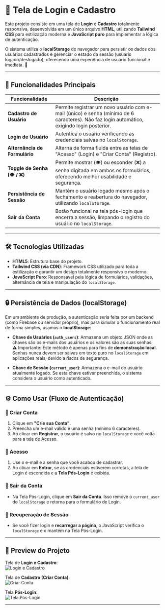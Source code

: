 # 🔑 Tela de Login e Cadastro 

Este projeto consiste em uma tela de **Login** e **Cadastro** totalmente responsiva, desenvolvida em um único arquivo **HTML**, utilizando **Tailwind CSS** para estilização moderna e **JavaScript puro** para implementar a lógica de autenticação.  

O sistema utiliza o **localStorage** do navegador para persistir os dados dos usuários cadastrados e gerenciar o estado da sessão (usuário logado/deslogado), oferecendo uma experiência de usuário funcional e imediata. 🚀  

---

## 🚀 Funcionalidades Principais

| Funcionalidade           | Descrição                                                                                                                                   |
|--------------------------|---------------------------------------------------------------------------------------------------------------------------------------------|
| **Cadastro de Usuário**  | Permite registrar um novo usuário com e-mail (único) e senha (mínimo de 6 caracteres). Não faz login automático, exigindo login posterior.  |
| **Login de Usuário**     | Autentica o usuário verificando as credenciais salvas no `localStorage`.                                                                    |
| **Alternância de Formulário** | Alterna de forma fluida entre as telas de "Acesso" (Login) e "Criar Conta" (Registro).                                                  |
| **Toggle de Senha (👁️ / ❌)** | Permite mostrar (👁️) ou esconder (❌) a senha digitada em ambos os formulários, oferecendo melhor usabilidade e segurança.             |
| **Persistência de Sessão**   | Mantém o usuário logado mesmo após o fechamento e reabertura do navegador, utilizando `localStorage`.                                   |
| **Sair da Conta**        | Botão funcional na tela pós-login que encerra a sessão, limpando o registro do usuário no `localStorage`.                                   |

---

## 🛠️ Tecnologias Utilizadas

- **HTML5**: Estrutura base do projeto.  
- **Tailwind CSS (via CDN)**: Framework CSS utilizado para toda a estilização e garantir um design totalmente responsivo e moderno.  
- **JavaScript Puro**: Responsável pela lógica de formulários, validações, alternância de tela e manipulação do `localStorage`.  

---

## 🔒 Persistência de Dados (localStorage)

Em um ambiente de produção, a autenticação seria feita por um backend (como Firebase ou servidor próprio), mas para simular o funcionamento real de forma simples, usamos o **localStorage**:

- **Chave de Usuários (`auth_users`)**: Armazena um objeto JSON onde as chaves são os e-mails dos usuários e os valores são as suas senhas.  
  ⚠️ Importante: Este método é apenas para fins de **demonstração local**. Senhas nunca devem ser salvas em texto puro no `localStorage` em aplicações reais, devido a riscos de segurança.  

- **Chave de Sessão (`current_user`)**: Armazena o e-mail do usuário atualmente logado. Se esta chave estiver preenchida, o sistema considera o usuário como autenticado.  

---

## ⚙️ Como Usar (Fluxo de Autenticação)

### 🔹 Criar Conta
1. Clique em **"Crie sua Conta"**.  
2. Preencha um e-mail válido e uma senha (mínimo 6 caracteres).  
3. Ao clicar em **Registrar**, o usuário é salvo no `localStorage` e você volta para a tela de Acesso.  

### 🔹 Acesso
1. Use o e-mail e a senha que você acabou de cadastrar.  
2. Ao clicar em **Entrar**, se as credenciais estiverem corretas, a tela de Login é escondida e a **Tela Pós-Login** é exibida.  

### 🔹 Sair da Conta
- Na Tela Pós-Login, clique em **Sair da Conta**. Isso remove o `current_user` do `localStorage` e retorna para o formulário de Login.  

### 🔹 Recuperação de Sessão
- Se você fizer login e **recarregar a página**, o JavaScript verifica o `localStorage` e o mantém na Tela Pós-Login.  

---

## 📸 Preview do Projeto

Tela de **Login e Cadastro**:  
![Login e Cadastro](https://i.imgur.com/AqKInZR.png)  

Tela de **Cadastro (Criar Conta)**:  
![Criar Conta](https://i.imgur.com/Mb8YfGq.png)  

Tela **Pós-Login**:  
![Tela Pós-Login](https://i.imgur.com/SoHnvBT.png)  

---
